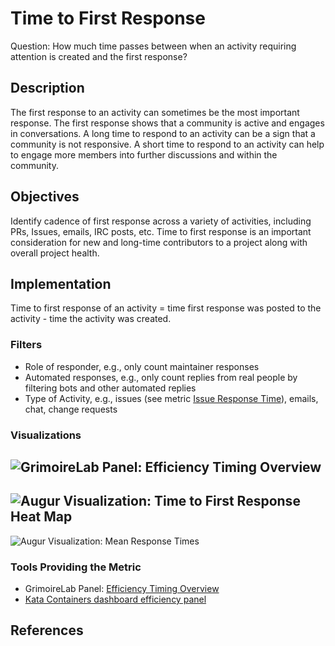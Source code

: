 # Time to First Response 

Question: How much time passes between when an activity requiring attention is created and the first response? 


## Description

The first response to an activity can sometimes be the most important response. The first response shows that a community is active and engages in conversations. A long time to respond to an activity can be a sign that a community is not responsive. A short time to respond to an activity can help to engage more members into further discussions and within the community.


## Objectives

Identify cadence of first response across a variety of activities, including PRs, Issues, emails, IRC posts, etc.  Time to first response is an important consideration for new and long-time contributors to a project along with overall project health. 


## Implementation

Time to first response of an activity = time first response was posted to the activity - time the activity was created. 


### Filters

* Role of responder, e.g., only count maintainer responses
* Automated responses, e.g., only count replies from real people by filtering bots and other automated replies
* Type of Activity, e.g., issues (see metric [Issue Response Time](https://github.com/chaoss/wg-evolution/blob/master/metrics/Issue_Response_Time.md)), emails, chat, change requests


### Visualizations
![GrimoireLab Panel: Efficiency Timing Overview](https://github.com/chaoss/wg-common/blob/master/focus-areas/when/images/time-to-first-response_efficiency-timing-overview.png)
---------
![Augur Visualization: Time to First Response Heat Map ](https://github.com/chaoss/wg-common/blob/master/focus-areas/when/images/time-to-first-response_augur-ttc-1.png)
---------
![Augur Visualization: Mean Response Times](https://github.com/chaoss/wg-common/blob/master/focus-areas/when/images/time-to-first-response_augur-ttc-2.png)

### Tools Providing the Metric

* GrimoireLab Panel: [Efficiency Timing Overview](https://chaoss.github.io/grimoirelab-sigils/panels/efficiency-timing-overview/)
* [Kata Containers dashboard efficiency panel](https://katacontainers.biterg.io/app/kibana#/dashboard/cbbdd920-288c-11e9-b662-975152e57997)

## References


